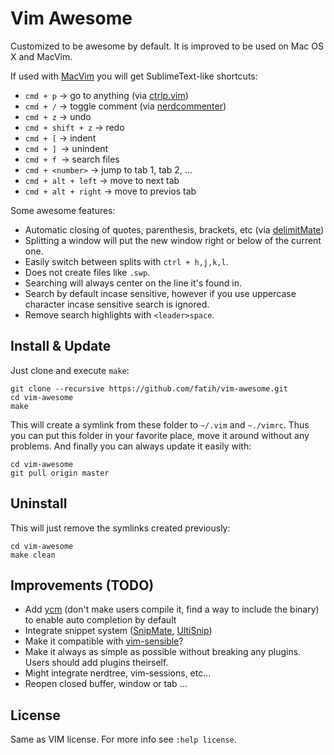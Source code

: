 # Vim Awesome

Customized to be awesome by default. It is improved to be used on Mac OS X and
MacVim. 

If used with [MacVim](https://code.google.com/p/macvim/) you will get SublimeText-like shortcuts:

* `cmd + p` -> go to anything (via [ctrlp.vim](https://github.com/kien/ctrlp.vim))
* `cmd + /` -> toggle comment (via [nerdcommenter](https://github.com/scrooloose/nerdcommenter))
* `cmd + z` -> undo
* `cmd + shift + z` -> redo
* `cmd + [` -> indent 
* `cmd + ] `-> unindent
* `cmd + f `-> search files
* `cmd + <number>` -> jump to tab 1, tab 2, ...
* `cmd + alt + left` -> move to next tab
* `cmd + alt + right` -> move to previos tab

Some awesome features:

* Automatic closing of quotes, parenthesis, brackets, etc (via [delimitMate](https://github.com/Raimondi/delimitMate))
* Splitting a window will put the new window right or below of the current one.
* Easily switch between splits with `ctrl + h,j,k,l`.
* Does not create files like `.swp`.
* Searching will always center on the line it's found in.
* Search by default incase sensitive, however if you use uppercase character
  incase sensitive search is ignored.
* Remove search highlights with `<leader>space`.

## Install & Update

Just clone and execute `make`:

    git clone --recursive https://github.com/fatih/vim-awesome.git
    cd vim-awesome
    make

This will create a symlink from these folder to `~/.vim` and `~./vimrc`.
Thus you can put this folder in your favorite place, move it around without any
problems. And finally you can always update it easily with:

    cd vim-awesome
    git pull origin master

## Uninstall

This will just remove the symlinks created previously:

    cd vim-awesome
    make clean

## Improvements (TODO)

* Add [ycm](https://github.com/Valloric/YouCompleteMe) (don't make users
  compile it, find a way to include the binary) to enable auto completion by
  default
* Integrate snippet system ([SnipMate](https://github.com/garbas/vim-snipmate),
  [UltiSnip](https://github.com/SirVer/ultisnips))
* Make it compatible with [vim-sensible](https://github.com/tpope/vim-sensible)?
* Make it always as simple as possible without breaking any plugins. Users
  should add plugins theirself.
* Might integrate nerdtree, vim-sessions, etc...
* Reopen closed buffer, window or tab ...

## License

Same as VIM license. For more info see `:help license`.
